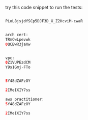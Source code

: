 try this code snippet to run the tests:

```java

PLoL8jsjdfSCp5DJF3D_X_Z2HcviM-cwaR


arch cert:
TRmCwLpevwk
0QCBwR3jaXw


vpc:
0Z1VUPEzdCM
Y9s1Gmj-FTo


5Y48dZAFzOY

2IMeIXIY7ss

aws practitioner:
5Y48dZAFzOY

2IMeIXIY7ss

```

